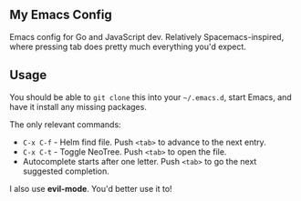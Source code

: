 My Emacs Config
---

Emacs config for Go and JavaScript dev. Relatively Spacemacs-inspired, where pressing tab does pretty much everything you'd expect.

Usage
---

You should be able to `git clone` this into your `~/.emacs.d`, start Emacs, and have it install any missing packages.

The only relevant commands:

- `C-x C-f` - Helm find file. Push `<tab>` to advance to the next entry.
- `C-x C-t` - Toggle NeoTree. Push `<tab>` to open the file.
- Autocomplete starts after one letter. Push `<tab>` to go the next suggested completion.


I also use **evil-mode**. You'd better use it to!
